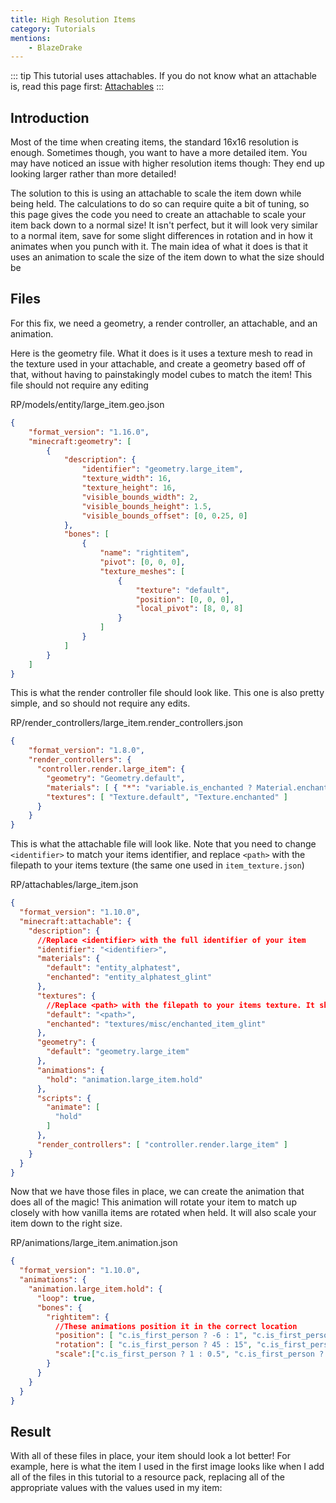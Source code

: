 ```yaml
---
title: High Resolution Items
category: Tutorials
mentions:
    - BlazeDrake
---
```


::: tip
This tutorial uses attachables. If you do not know what an attachable is, read this page first: [Attachables](/items/attachables)
:::

Introduction
-

Most of the time when creating items, the standard 16x16 resolution is enough. Sometimes though, you want to have a more detailed item. You may have noticed an issue with higher resolution items though: They end up looking larger rather than more detailed! 

<WikiImage
	src="/assets/images/items/high-resolution-items/large_item_broken_thirdperson.png"
	alt="alternative text"
	pixelated="false"
	width=1080
/>

The solution to this is using an attachable to scale the item down while being held. The calculations to do so can require quite a bit of tuning, so this page gives the code you need to create an attachable to scale your item back down to a normal size! It isn't perfect, but it will look very similar to a normal item, save for some slight differences in rotation and in how it animates when you punch with it. The main idea of what it does is that it uses an animation to scale the size of the item down to what the size should be

Files
-
For this fix, we need a geometry, a render controller, an attachable, and an animation.

Here is the geometry file. What it does is it uses a texture mesh to read in the texture used in your attachable, and create a geometry based off of that, without having to painstakingly model cubes to match the item! This file should not require any editing

<CodeHeader>RP/models/entity/large_item.geo.json</CodeHeader>

```json
{
	"format_version": "1.16.0",
	"minecraft:geometry": [
		{
			"description": {
				"identifier": "geometry.large_item",
				"texture_width": 16,
				"texture_height": 16,
				"visible_bounds_width": 2,
				"visible_bounds_height": 1.5,
				"visible_bounds_offset": [0, 0.25, 0]
			},
			"bones": [
				{
					"name": "rightitem",
					"pivot": [0, 0, 0],
					"texture_meshes": [
						{
							"texture": "default",
							"position": [0, 0, 0],
							"local_pivot": [8, 0, 8]
						}
					]
				}
			]
		}
	]
}
```


This is what the render controller file should look like. This one is also pretty simple, and so should not require any edits.

<CodeHeader>RP/render_controllers/large_item.render_controllers.json</CodeHeader>

```json
{
    "format_version": "1.8.0",
    "render_controllers": {
      "controller.render.large_item": {
        "geometry": "Geometry.default",
        "materials": [ { "*": "variable.is_enchanted ? Material.enchanted : Material.default" } ],
        "textures": [ "Texture.default", "Texture.enchanted" ]
      }
    }
}
```


This is what the attachable file will look like. Note that you need to change `<identifier>` to match your items identifier, and replace `<path>` with the filepath to your items texture (the same one used in `item_texture.json`)

<CodeHeader>RP/attachables/large_item.json</CodeHeader>

```json
{
  "format_version": "1.10.0",
  "minecraft:attachable": {
    "description": {
      //Replace <identifier> with the full identifier of your item
      "identifier": "<identifier>",
      "materials": {
        "default": "entity_alphatest",
        "enchanted": "entity_alphatest_glint"
      },
      "textures": {
        //Replace <path> with the filepath to your items texture. It should match up with the filepath given in item_texture.json
        "default": "<path>",
        "enchanted": "textures/misc/enchanted_item_glint"
      },
      "geometry": {
        "default": "geometry.large_item"
      },
      "animations": {
        "hold": "animation.large_item.hold"
      },
      "scripts": {
        "animate": [
          "hold"
        ]
      },
      "render_controllers": [ "controller.render.large_item" ]
    }
  }
}
```

Now that we have those files in place, we can create the animation that does all of the magic! This animation will rotate your item to match up closely with how vanilla items are rotated when held. It will also scale your item down to the right size. 

<CodeHeader>RP/animations/large_item.animation.json</CodeHeader>

```json
{
  "format_version": "1.10.0",
  "animations": {
    "animation.large_item.hold": {
      "loop": true,
      "bones": {
        "rightitem": {
          //These animations position it in the correct location
          "position": [ "c.is_first_person ? -6 : 1", "c.is_first_person ? 0 : -1", "c.is_first_person ? -1 : -6" ],
          "rotation": [ "c.is_first_person ? 45 : 15", "c.is_first_person ? -15 : 0", "c.is_first_person ? 30 : -165" ],
          "scale":["c.is_first_person ? 1 : 0.5", "c.is_first_person ? 1 : 0.5", "c.is_first_person ? 1 : 0.5"]
        }
      }
    }
  }
}
```

Result
-

With all of these files in place, your item should look a lot better! For example, here is what the item I used in the first image looks like when I add all of the files in this tutorial to a resource pack, replacing all of the appropriate values with the values used in my item:

<WikiImage
	src="/assets/images/items/high-resolution-items/large_item_fixed_thirdperson.png"
	alt="alternative text"
	pixelated="false"
	width=1080
/>